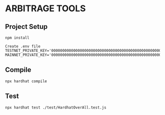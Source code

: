 # ARBITRAGE TOOLS

## Project Setup
```
npm install

Create .env file
TESTNET_PRIVATE_KEY='0000000000000000000000000000000000000000000000000000000000000000'
MAINNET_PRIVATE_KEY='0000000000000000000000000000000000000000000000000000000000000000'
```

## Compile
```
npx hardhat compile
```

## Test
```
npx hardhat test ./test/HardhatOverAll.test.js
```
